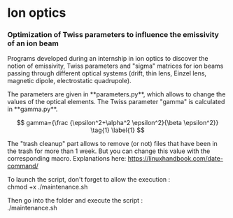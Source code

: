 # Ion optics

### Optimization of Twiss parameters to influence the emissivity of an ion beam

<p>Programs developed during an internship in ion optics to discover the notion of emissivity, Twiss parameters and "sigma" matrices for ion beams passing through different optical systems (drift, thin lens, Einzel lens, magnetic dipole, electrostatic quadrupole).</p>

<p>The parameters are given in **parameters.py**, which allows to change the values of the optical elements. The Twiss parameter "gamma" is calculated in **gamma.py**.</p>

$$
gamma={\frac {\epsilon^2+\alpha^2 \epsilon^2}{\beta \epsilon^2}}
\tag{1}
\label{1}
$$

<p>The "trash cleanup" part allows to remove (or not) files that have been in the trash for more than 1 week. But you can change this value with the corresponding macro. Explanations here: <a href="https://linuxhandbook.com/date-command/" title="commande date">https://linuxhandbook.com/date-command/</a>

To launch the script, don't forget to allow the execution : <br/> chmod +x ./maintenance.sh

Then go into the folder and execute the script : <br/> ./maintenance.sh

